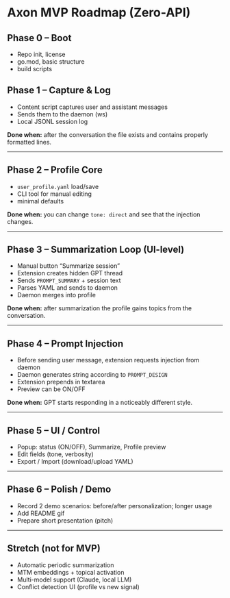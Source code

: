 # Axon MVP Roadmap (Zero-API)

## Phase 0 – Boot

- Repo init, license
- go.mod, basic structure
- build scripts

## Phase 1 – Capture & Log

- Content script captures user and assistant messages
- Sends them to the daemon (ws)
- Local JSONL session log

**Done when:** after the conversation the file exists and contains properly formatted lines.

---

## Phase 2 – Profile Core

- `user_profile.yaml` load/save
- CLI tool for manual editing
- minimal defaults

**Done when:** you can change `tone: direct` and see that the injection changes.

---

## Phase 3 – Summarization Loop (UI-level)

- Manual button “Summarize session”
- Extension creates hidden GPT thread
- Sends `PROMPT_SUMMARY` + session text
- Parses YAML and sends to daemon
- Daemon merges into profile

**Done when:** after summarization the profile gains topics from the conversation.

---

## Phase 4 – Prompt Injection

- Before sending user message, extension requests injection from daemon
- Daemon generates string according to `PROMPT_DESIGN`
- Extension prepends in textarea
- Preview can be ON/OFF

**Done when:** GPT starts responding in a noticeably different style.

---

## Phase 5 – UI / Control

- Popup: status (ON/OFF), Summarize, Profile preview
- Edit fields (tone, verbosity)
- Export / Import (download/upload YAML)

---

## Phase 6 – Polish / Demo

- Record 2 demo scenarios: before/after personalization; longer usage
- Add README gif
- Prepare short presentation (pitch)

---

## Stretch (not for MVP)

- Automatic periodic summarization
- MTM embeddings + topical activation
- Multi-model support (Claude, local LLM)
- Conflict detection UI (profile vs new signal)
